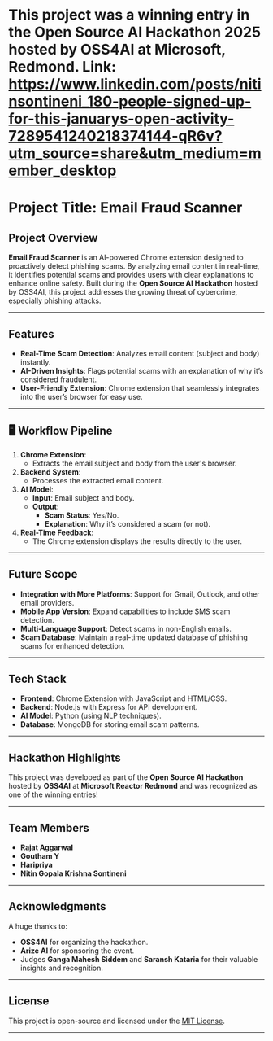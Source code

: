 # This project was a winning entry in the Open Source AI Hackathon 2025 hosted by OSS4AI at Microsoft, Redmond. Link: https://www.linkedin.com/posts/nitinsontineni_180-people-signed-up-for-this-januarys-open-activity-7289541240218374144-qR6v?utm_source=share&utm_medium=member_desktop
# Project Title: Email Fraud Scanner  

## Project Overview  
**Email Fraud Scanner** is an AI-powered Chrome extension designed to proactively detect phishing scams. By analyzing email content in real-time, it identifies potential scams and provides users with clear explanations to enhance online safety. Built during the **Open Source AI Hackathon** hosted by OSS4AI, this project addresses the growing threat of cybercrime, especially phishing attacks.  

---

## Features  
- **Real-Time Scam Detection**: Analyzes email content (subject and body) instantly.  
- **AI-Driven Insights**: Flags potential scams with an explanation of why it’s considered fraudulent.  
- **User-Friendly Extension**: Chrome extension that seamlessly integrates into the user’s browser for easy use.  

---

## 🖥 Workflow Pipeline  
1. **Chrome Extension**:  
   - Extracts the email subject and body from the user's browser.  
2. **Backend System**:  
   - Processes the extracted email content.  
3. **AI Model**:  
   - **Input**: Email subject and body.  
   - **Output**:  
      - **Scam Status**: Yes/No.  
      - **Explanation**: Why it’s considered a scam (or not).  
4. **Real-Time Feedback**:  
   - The Chrome extension displays the results directly to the user.  

---

## Future Scope  
- **Integration with More Platforms**: Support for Gmail, Outlook, and other email providers.  
- **Mobile App Version**: Expand capabilities to include SMS scam detection.  
- **Multi-Language Support**: Detect scams in non-English emails.  
- **Scam Database**: Maintain a real-time updated database of phishing scams for enhanced detection.  

---

## Tech Stack  
- **Frontend**: Chrome Extension with JavaScript and HTML/CSS.  
- **Backend**: Node.js with Express for API development.  
- **AI Model**: Python (using NLP techniques).  
- **Database**: MongoDB for storing email scam patterns.  

---

## Hackathon Highlights  
This project was developed as part of the **Open Source AI Hackathon** hosted by **OSS4AI** at **Microsoft Reactor Redmond** and was recognized as one of the winning entries!  

---

## Team Members    
- **Rajat Aggarwal**  
- **Goutham Y**  
- **Haripriya**  
- **Nitin Gopala Krishna Sontineni**

---

## Acknowledgments  
A huge thanks to:  
- **OSS4AI** for organizing the hackathon.  
- **Arize AI** for sponsoring the event.  
- Judges **Ganga Mahesh Siddem** and **Saransh Kataria** for their valuable insights and recognition.  

---

## License  
This project is open-source and licensed under the [MIT License](LICENSE).  

---
